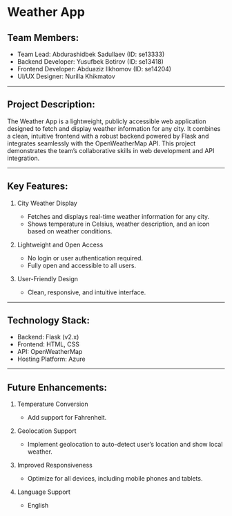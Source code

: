 # Weather App

## Team Members:
- Team Lead: Abdurashidbek Sadullaev (ID: se13333)  
- Backend Developer: Yusufbek Botirov (ID: se13418)  
- Frontend Developer: Abduaziz Ilkhomov (ID: se14204)  
- UI/UX Designer: Nurilla Khikmatov  

---

## Project Description:
The Weather App is a lightweight, publicly accessible web application designed to fetch and display weather information for any city. It combines a clean, intuitive frontend with a robust backend powered by Flask and integrates seamlessly with the OpenWeatherMap API. This project demonstrates the team’s collaborative skills in web development and API integration.

---

## Key Features:
1. City Weather Display  
   - Fetches and displays real-time weather information for any city.  
   - Shows temperature in Celsius, weather description, and an icon based on weather conditions.

2. Lightweight and Open Access  
   - No login or user authentication required.  
   - Fully open and accessible to all users.

3. User-Friendly Design  
   - Clean, responsive, and intuitive interface.

---

## Technology Stack:
- Backend: Flask (v2.x)  
- Frontend: HTML, CSS  
- API: OpenWeatherMap  
- Hosting Platform: Azure  

---

## Future Enhancements:
1. Temperature Conversion  
   - Add support for Fahrenheit.

2. Geolocation Support  
   - Implement geolocation to auto-detect user’s location and show local weather.

3. Improved Responsiveness  
   - Optimize for all devices, including mobile phones and tablets.

4. Language Support  
   - English
